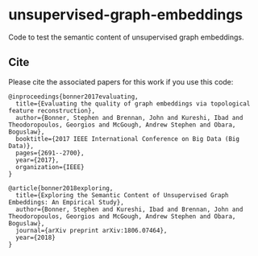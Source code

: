 # unsupervised-graph-embeddings
Code to test the semantic content of unsupervised graph embeddings. 

## Cite

Please cite the associated papers for this work if you use this code:

```
@inproceedings{bonner2017evaluating,
  title={Evaluating the quality of graph embeddings via topological feature reconstruction},
  author={Bonner, Stephen and Brennan, John and Kureshi, Ibad and Theodoropoulos, Georgios and McGough, Andrew Stephen and Obara, Boguslaw},
  booktitle={2017 IEEE International Conference on Big Data (Big Data)},
  pages={2691--2700},
  year={2017},
  organization={IEEE}
}

@article{bonner2018exploring,
  title={Exploring the Semantic Content of Unsupervised Graph Embeddings: An Empirical Study},
  author={Bonner, Stephen and Kureshi, Ibad and Brennan, John and Theodoropoulos, Georgios and McGough, Andrew Stephen and Obara, Boguslaw},
  journal={arXiv preprint arXiv:1806.07464},
  year={2018}
}

```
